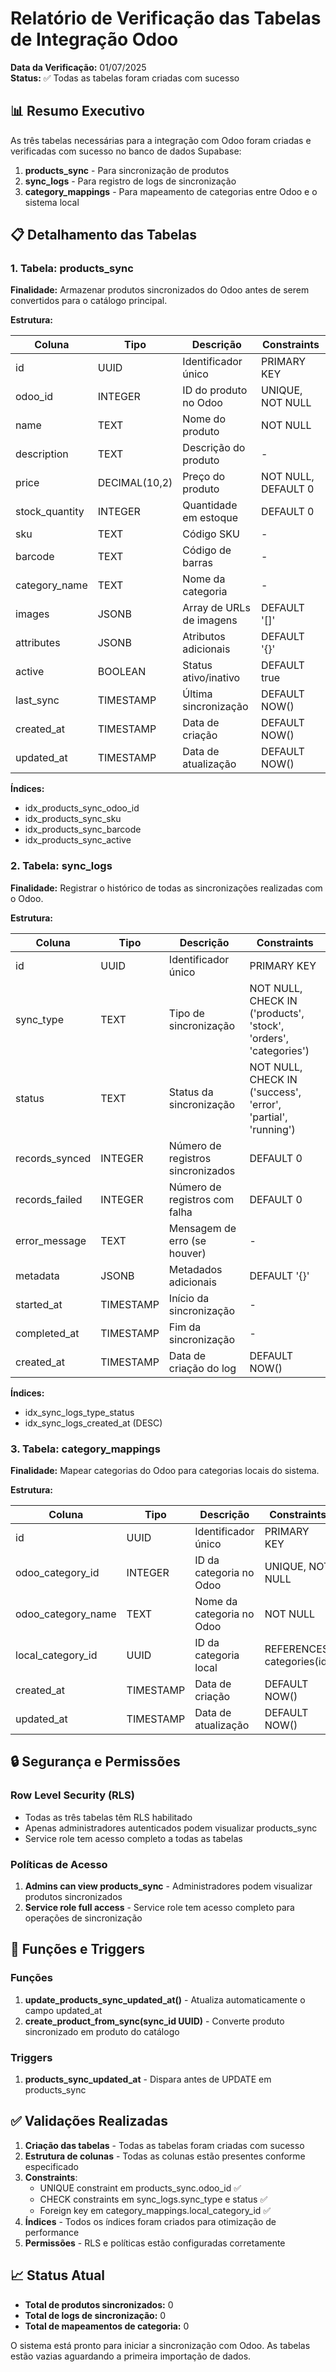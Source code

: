 # Relatório de Verificação das Tabelas de Integração Odoo

**Data da Verificação:** 01/07/2025  
**Status:** ✅ Todas as tabelas foram criadas com sucesso

## 📊 Resumo Executivo

As três tabelas necessárias para a integração com Odoo foram criadas e verificadas com sucesso no banco de dados Supabase:

1. **products_sync** - Para sincronização de produtos
2. **sync_logs** - Para registro de logs de sincronização
3. **category_mappings** - Para mapeamento de categorias entre Odoo e o sistema local

## 📋 Detalhamento das Tabelas

### 1. Tabela: products_sync

**Finalidade:** Armazenar produtos sincronizados do Odoo antes de serem convertidos para o catálogo principal.

**Estrutura:**

| Coluna | Tipo | Descrição | Constraints |
|--------|------|-----------|-------------|
| id | UUID | Identificador único | PRIMARY KEY |
| odoo_id | INTEGER | ID do produto no Odoo | UNIQUE, NOT NULL |
| name | TEXT | Nome do produto | NOT NULL |
| description | TEXT | Descrição do produto | - |
| price | DECIMAL(10,2) | Preço do produto | NOT NULL, DEFAULT 0 |
| stock_quantity | INTEGER | Quantidade em estoque | DEFAULT 0 |
| sku | TEXT | Código SKU | - |
| barcode | TEXT | Código de barras | - |
| category_name | TEXT | Nome da categoria | - |
| images | JSONB | Array de URLs de imagens | DEFAULT '[]' |
| attributes | JSONB | Atributos adicionais | DEFAULT '{}' |
| active | BOOLEAN | Status ativo/inativo | DEFAULT true |
| last_sync | TIMESTAMP | Última sincronização | DEFAULT NOW() |
| created_at | TIMESTAMP | Data de criação | DEFAULT NOW() |
| updated_at | TIMESTAMP | Data de atualização | DEFAULT NOW() |

**Índices:**
- idx_products_sync_odoo_id
- idx_products_sync_sku
- idx_products_sync_barcode
- idx_products_sync_active

### 2. Tabela: sync_logs

**Finalidade:** Registrar o histórico de todas as sincronizações realizadas com o Odoo.

**Estrutura:**

| Coluna | Tipo | Descrição | Constraints |
|--------|------|-----------|-------------|
| id | UUID | Identificador único | PRIMARY KEY |
| sync_type | TEXT | Tipo de sincronização | NOT NULL, CHECK IN ('products', 'stock', 'orders', 'categories') |
| status | TEXT | Status da sincronização | NOT NULL, CHECK IN ('success', 'error', 'partial', 'running') |
| records_synced | INTEGER | Número de registros sincronizados | DEFAULT 0 |
| records_failed | INTEGER | Número de registros com falha | DEFAULT 0 |
| error_message | TEXT | Mensagem de erro (se houver) | - |
| metadata | JSONB | Metadados adicionais | DEFAULT '{}' |
| started_at | TIMESTAMP | Início da sincronização | - |
| completed_at | TIMESTAMP | Fim da sincronização | - |
| created_at | TIMESTAMP | Data de criação do log | DEFAULT NOW() |

**Índices:**
- idx_sync_logs_type_status
- idx_sync_logs_created_at (DESC)

### 3. Tabela: category_mappings

**Finalidade:** Mapear categorias do Odoo para categorias locais do sistema.

**Estrutura:**

| Coluna | Tipo | Descrição | Constraints |
|--------|------|-----------|-------------|
| id | UUID | Identificador único | PRIMARY KEY |
| odoo_category_id | INTEGER | ID da categoria no Odoo | UNIQUE, NOT NULL |
| odoo_category_name | TEXT | Nome da categoria no Odoo | NOT NULL |
| local_category_id | UUID | ID da categoria local | REFERENCES categories(id) |
| created_at | TIMESTAMP | Data de criação | DEFAULT NOW() |
| updated_at | TIMESTAMP | Data de atualização | DEFAULT NOW() |

## 🔒 Segurança e Permissões

### Row Level Security (RLS)
- Todas as três tabelas têm RLS habilitado
- Apenas administradores autenticados podem visualizar products_sync
- Service role tem acesso completo a todas as tabelas

### Políticas de Acesso
1. **Admins can view products_sync** - Administradores podem visualizar produtos sincronizados
2. **Service role full access** - Service role tem acesso completo para operações de sincronização

## 🔧 Funções e Triggers

### Funções
1. **update_products_sync_updated_at()** - Atualiza automaticamente o campo updated_at
2. **create_product_from_sync(sync_id UUID)** - Converte produto sincronizado em produto do catálogo

### Triggers
1. **products_sync_updated_at** - Dispara antes de UPDATE em products_sync

## ✅ Validações Realizadas

1. **Criação das tabelas** - Todas as tabelas foram criadas com sucesso
2. **Estrutura de colunas** - Todas as colunas estão presentes conforme especificado
3. **Constraints**:
   - UNIQUE constraint em products_sync.odoo_id ✅
   - CHECK constraints em sync_logs.sync_type e status ✅
   - Foreign key em category_mappings.local_category_id ✅
4. **Índices** - Todos os índices foram criados para otimização de performance
5. **Permissões** - RLS e políticas estão configuradas corretamente

## 📈 Status Atual

- **Total de produtos sincronizados:** 0
- **Total de logs de sincronização:** 0
- **Total de mapeamentos de categoria:** 0

O sistema está pronto para iniciar a sincronização com Odoo. As tabelas estão vazias aguardando a primeira importação de dados.